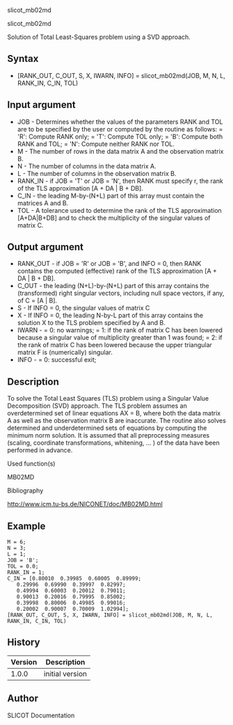



slicot_mb02md


slicot_mb02md

Solution of Total Least-Squares problem using a SVD approach.

## Syntax

- [RANK_OUT, C_OUT, S, X, IWARN, INFO] = slicot_mb02md(JOB, M, N, L, RANK_IN, C_IN, TOL)

## Input argument

 - JOB - Determines whether the values of the parameters RANK and TOL are to be specified by the user or computed by the routine as follows: = 'R':  Compute RANK only;  = 'T':  Compute TOL only; = 'B':  Compute both RANK and TOL; = 'N':  Compute neither RANK nor TOL.
 - M - The number of rows in the data matrix A and the observation matrix B.
 - N - The number of columns in the data matrix A.
 - L - The number of columns in the observation matrix B.
 - RANK_IN - if JOB = 'T' or JOB = 'N', then RANK must specify r, the rank of the TLS approximation [A + DA | B + DB].
 - C_IN - the leading M-by-(N+L) part of this array must contain the matrices A and B.
 - TOL - A tolerance used to determine the rank of the TLS approximation [A+DA|B+DB] and to check the multiplicity of the singular values of matrix C.

## Output argument

 - RANK_OUT - if JOB = 'R' or JOB = 'B', and INFO = 0, then RANK contains the computed (effective) rank of the TLS approximation [A + DA | B + DB].
 - C_OUT - the leading (N+L)-by-(N+L) part of this array contains the (transformed) right singular vectors, including null space vectors, if any, of C = [A | B].
 - S - If INFO = 0, the singular values of matrix C
 - X - If INFO = 0, the leading N-by-L part of this array contains the solution X to the TLS problem specified by A and B.
 - IWARN - = 0:  no warnings; = 1:  if the rank of matrix C has been lowered because a singular value of multiplicity greater than 1 was found; = 2:  if the rank of matrix C has been lowered because the upper triangular matrix F is (numerically) singular.
 - INFO - = 0:  successful exit;

## Description


  <p>To solve the Total Least Squares (TLS) problem using a Singular Value Decomposition (SVD) approach. The TLS problem assumes an overdetermined set of linear equations AX = B, where both the data matrix A as well as the observation matrix B are inaccurate. The routine also solves determined and underdetermined sets of equations by computing the minimum norm solution. It is assumed that all preprocessing measures (scaling, coordinate transformations, whitening, ... ) of the data have been performed in advance.</p>


Used function(s)

MB02MD

Bibliography

http://www.icm.tu-bs.de/NICONET/doc/MB02MD.html

## Example

```Nelson
M = 6;
N = 3;
L = 1;
JOB = 'B';
TOL = 0.0;
RANK_IN = 1;
C_IN = [0.80010  0.39985  0.60005  0.89999;
   0.29996  0.69990  0.39997  0.82997;
   0.49994  0.60003  0.20012  0.79011;
   0.90013  0.20016  0.79995  0.85002;
   0.39998  0.80006  0.49985  0.99016;
   0.20002  0.90007  0.70009  1.02994];
[RANK_OUT, C_OUT, S, X, IWARN, INFO] = slicot_mb02md(JOB, M, N, L, RANK_IN, C_IN, TOL)
```

## History

|Version|Description|
|------|------|
|1.0.0|initial version|


## Author

SLICOT Documentation



